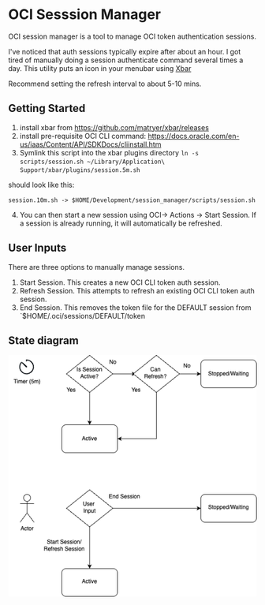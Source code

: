 # OCI Sesssion Manager
OCI session manager is a tool to manage OCI token authentication sessions. 

I've noticed that auth sessions typically expire after about an hour. I got tired of manually doing a session authenticate command several times a day. 
This utility puts an icon in your menubar using [Xbar](https://github.com/matryer/xbar)

Recommend setting the refresh interval to about 5-10 mins.
## Getting Started
1. install xbar from https://github.com/matryer/xbar/releases
2. install pre-requisite OCI CLI command:
   https://docs.oracle.com/en-us/iaas/Content/API/SDKDocs/cliinstall.htm
3. Symlink this script into the xbar plugins directory
  `ln -s scripts/session.sh ~/Library/Application\ Support/xbar/plugins/session.5m.sh`

  should look like this:
  ```
  session.10m.sh -> $HOME/Development/session_manager/scripts/session.sh
  ```
4. You can then start a new session using OCI-> Actions -> Start Session. If a session is already running,
   it will automatically be refreshed.

## User Inputs
There are three options to manually manage sessions. 
1. Start Session. This creates a new OCI CLI token auth session.
2. Refresh Session. This attempts to refresh an existing OCI CLI token auth session.
3. End Session. This removes the token file for the DEFAULT session from  `$HOME/.oci/sessions/DEFAULT/token
 
## State diagram
![Diagram](./images/state-diagram.png)